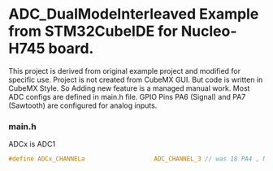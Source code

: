 # ADC_DualModeInterleaved Example from STM32CubeIDE for Nucleo-H745 board. 

This project is derived from original example project and modified for specific use. 
Project is not created from CubeMX GUI. But code is written in CubeMX Style. So Adding 
new feature is a managed manual work. Most ADC configs are defined in main.h file. 
GPIO Pins PA6 (Signal) and PA7 (Sawtooth) are configured for analog inputs. 

### main.h
ADCx is ADC1 
```C
#define ADCx_CHANNELa                   ADC_CHANNEL_3 // was 18 PA4 , Now PA6 
```

